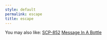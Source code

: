```yaml
---
style: default
permalink: escape
title: escape
---
```

You may also like:
[SCP-852](http://scp-wiki.net/scp-852)
[Message In A Bottle](http://scp-wiki.net/message-in-a-bottle)